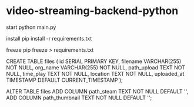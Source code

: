 # video-streaming-backend-python

start python main.py

install pip install -r requirements.txt

freeze  pip freeze > requirements.txt


CREATE TABLE files (
    id SERIAL PRIMARY KEY,
    filename VARCHAR(255) NOT NULL,
    org_name VARCHAR(255) NOT NULL,
    path_upload TEXT NOT NULL,
    time_play TEXT NOT NULL,
    location TEXT NOT NULL,
    uploaded_at TIMESTAMP DEFAULT CURRENT_TIMESTAMP
);

ALTER TABLE files
ADD COLUMN path_steam TEXT NOT NULL DEFAULT '',
ADD COLUMN path_thumbnail TEXT NOT NULL DEFAULT '';